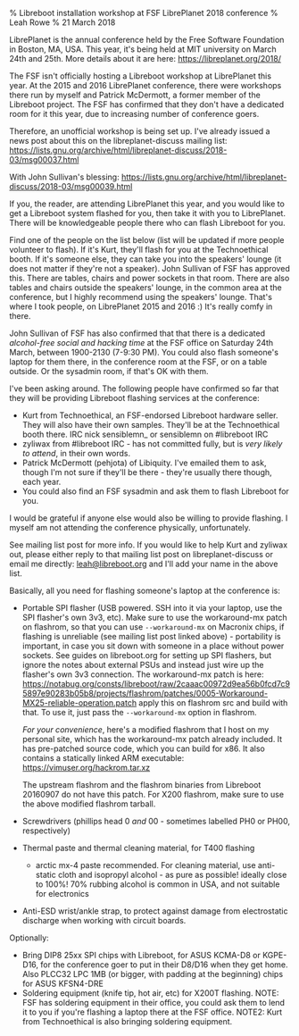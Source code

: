% Libreboot installation workshop at FSF LibrePlanet 2018 conference
% Leah Rowe
% 21 March 2018

LibrePlanet is the annual conference held by the Free Software Foundation in
Boston, MA, USA. This year, it's being held at MIT university on March 24th
and 25th. More details about it are here:
<https://libreplanet.org/2018/>

The FSF isn't officially hosting a Libreboot workshop at LibrePlanet
this year. At the 2015 and 2016 LibrePlanet conference, there were workshops
there run by myself and Patrick McDermott, a former member of the Libreboot
project. The FSF has confirmed that they don't have a dedicated room for it
this year, due to increasing number of conference goers.

Therefore, an unofficial workshop is being set up. I've already issued a news
post about this on the libreplanet-discuss mailing list:
<https://lists.gnu.org/archive/html/libreplanet-discuss/2018-03/msg00037.html>

With John Sullivan's blessing:
<https://lists.gnu.org/archive/html/libreplanet-discuss/2018-03/msg00039.html>

If you, the reader, are attending LibrePlanet this year, and you would like to
get a Libreboot system flashed for you, then take it with you to LibrePlanet.
There will be knowledgeable people there who can flash Libreboot for you.

Find one of the people on the list below (list will be updated if more people
volunteer to flash). If it's Kurt, they'll flash for you at the Technoethical
booth. If it's someone else, they can take you into the speakers' lounge (it does
not matter if they're not a speaker). John Sullivan of FSF has approved this.
There are tables, chairs and power sockets in that room.
There are also tables and chairs outside the speakers' lounge, in the common
area at the conference, but I highly recommend using the speakers' lounge.
That's where I took people, on LibrePlanet 2015 and 2016 :)
It's really comfy in there.

John Sullivan of FSF has also confirmed that that there is a dedicated
*alcohol-free social and hacking time* at the FSF office on Saturday 24th
March, between 1900-2130 (7-9:30 PM). You could also flash someone's laptop for
them there, in the conference room at the FSF, or on a table outside. Or the
sysadmin room, if that's OK with them.

I've been asking around. The following people have confirmed so far that they
will be providing Libreboot flashing services at the conference:

- Kurt from Technoethical, an FSF-endorsed Libreboot hardware seller. They will
  also have their own samples. They'll be at the Technoethical booth there.
  IRC nick sensiblemn\_ or sensiblemn on #libreboot IRC
- zyliwax from #libreboot IRC - has not committed fully, but is *very likely
  to attend*, in their own words.
- Patrick McDermott (pehjota) of Libiquity. I've emailed them to ask,
  though I'm not sure if they'll be there - they're usually there though, each
  year.
- You could also find an FSF sysadmin and ask them to flash Libreboot for you.

I would be grateful if anyone else would also be willing to provide flashing.
I myself am not attending the conference physically, unfortunately.

See mailing list post for more info. If you would like to help Kurt and
zyliwax out, please either reply to that mailing list post on
libreplanet-discuss or email me directly:
[leah@libreboot.org](mailto:leah@libreboot.org) and I'll add your name in
the above list.

Basically, all you need for flashing someone's laptop at the conference is:

- Portable SPI flasher (USB powered. SSH into it via your laptop, use the SPI
  flasher's own 3v3, etc). Make sure to use the workaround-mx patch on
  flashrom, so that you can use `--workaround-mx` on Macronix chips, if flashing
  is unreliable (see mailing list post linked
  above) - portability is important, in case you sit down with someone in
  a place without power sockets.
  See guides on libreboot.org for setting up SPI flashers, but ignore the notes
  about external PSUs and instead just wire up the flasher's own 3v3 connection.
  The workaround-mx patch is here:
  <https://notabug.org/consts/libreboot/raw/2caaac00972d9ea56b0fcd7c95897e90283b05b8/projects/flashrom/patches/0005-Workaround-MX25-reliable-operation.patch>
  apply this on flashrom src and build with that. To use it, just pass the
  `--workaround-mx` option in flashrom.

  *For your convenience*, here's a modified flashrom that I host on my personal
  site, which has the workaround-mx patch already included. It has pre-patched
  source code, which you can build for x86. It also contains a statically
  linked ARM executable:
  <https://vimuser.org/hackrom.tar.xz>

  The upstream flashrom and the flashrom binaries from Libreboot 20160907 do
  not have this patch. For X200 flashrom, make sure to use the above
  modified flashrom tarball.
- Screwdrivers (phillips head 0 *and* 00 - sometimes labelled PH0 or PH00,
  respectively)
- Thermal paste and thermal cleaning material, for T400 flashing
  - arctic mx-4 paste recommended. For cleaning material, use anti-static cloth
  and isopropyl alcohol - as pure as possible! ideally close to 100%! 70%
  rubbing alcohol is common in USA, and not suitable for electronics
- Anti-ESD wrist/ankle strap, to protect against damage from electrostatic
  discharge when working with circuit boards.

Optionally:

- Bring DIP8 25xx SPI chips with Libreboot, for ASUS KCMA-D8 or KGPE-D16, for the
  conference goer to put in their D8/D16 when they get home. Also PLCC32 LPC
  1MB (or bigger, with padding at the beginning) chips for ASUS KFSN4-DRE
- Soldering equipment (knife tip, hot air, etc) for X200T flashing. NOTE: FSF has
  soldering equipment in their office, you could ask them to lend it to you
  if you're flashing a laptop there at the FSF office. NOTE2: Kurt from
  Technoethical is also bringing soldering equipment.
